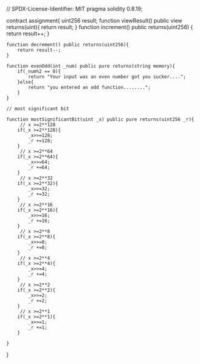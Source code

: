 


// SPDX-License-Identifier: MIT
pragma solidity 0.8.19;

contract assignment{
    uint256 result;
    function viewResult() public view returns(uint){
        return result;
    }
    function increment() public returns(uint256) {
        return result++;
    }

    function decrement() public returns(uint256){
        return result--;
    }

    function evenOdd(int _num) public pure returns(string memory){
        if(_num%2 == 0){
            return "Your input was an even number got you sucker....";
        }else{
            return "you entered an odd function........";
        }
    }

    // most significant bit
   
    function mostSignificantBit(uint _x) public pure returns(uint256 _r){
         // x >=2**128
        if(_x >=2**128){
            _x>>=128;
            _r +=128;
        }
         // x >=2**64
        if(_x >=2**64){
            _x>>=64;
            _r +=64;
        }
         // x >=2**32
        if(_x >=2**32){
            _x>>=32;
            _r +=32;
        }
         // x >=2**16
        if(_x >=2**16){
            _x>>=16;
            _r +=16;
        }
         // x >=2**8
        if(_x >=2**8){
            _x>>=8;
            _r +=8;
        }
         // x >=2**4
        if(_x >=2**4){
            _x>>=4;
            _r +=4;
        }
         // x >=2**2
        if(_x >=2**2){
            _x>>=2;
            _r +=2;
        }
         // x >=2**1
        if(_x >=2**1){
            _x>>=1;
            _r +=1;
        }
      
    }
   
}
